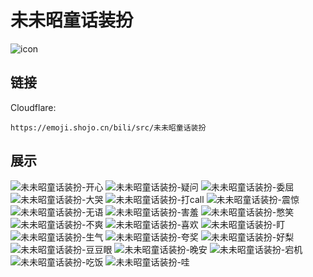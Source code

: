 # 未未昭童话装扮
![icon](https://emoji.shojo.cn/bili/src/未未昭童话装扮/icon.png)
## 链接
Cloudflare:
```
https://emoji.shojo.cn/bili/src/未未昭童话装扮
```
## 展示
![未未昭童话装扮-开心](https://emoji.shojo.cn/bili/src/未未昭童话装扮/未未昭童话装扮-开心.png)
![未未昭童话装扮-疑问](https://emoji.shojo.cn/bili/src/未未昭童话装扮/未未昭童话装扮-疑问.png)
![未未昭童话装扮-委屈](https://emoji.shojo.cn/bili/src/未未昭童话装扮/未未昭童话装扮-委屈.png)
![未未昭童话装扮-大哭](https://emoji.shojo.cn/bili/src/未未昭童话装扮/未未昭童话装扮-大哭.png)
![未未昭童话装扮-打call](https://emoji.shojo.cn/bili/src/未未昭童话装扮/未未昭童话装扮-打call.png)
![未未昭童话装扮-震惊](https://emoji.shojo.cn/bili/src/未未昭童话装扮/未未昭童话装扮-震惊.png)
![未未昭童话装扮-无语](https://emoji.shojo.cn/bili/src/未未昭童话装扮/未未昭童话装扮-无语.png)
![未未昭童话装扮-害羞](https://emoji.shojo.cn/bili/src/未未昭童话装扮/未未昭童话装扮-害羞.png)
![未未昭童话装扮-憋笑](https://emoji.shojo.cn/bili/src/未未昭童话装扮/未未昭童话装扮-憋笑.png)
![未未昭童话装扮-不爽](https://emoji.shojo.cn/bili/src/未未昭童话装扮/未未昭童话装扮-不爽.png)
![未未昭童话装扮-喜欢](https://emoji.shojo.cn/bili/src/未未昭童话装扮/未未昭童话装扮-喜欢.png)
![未未昭童话装扮-盯](https://emoji.shojo.cn/bili/src/未未昭童话装扮/未未昭童话装扮-盯.png)
![未未昭童话装扮-生气](https://emoji.shojo.cn/bili/src/未未昭童话装扮/未未昭童话装扮-生气.png)
![未未昭童话装扮-夸奖](https://emoji.shojo.cn/bili/src/未未昭童话装扮/未未昭童话装扮-夸奖.png)
![未未昭童话装扮-好梨](https://emoji.shojo.cn/bili/src/未未昭童话装扮/未未昭童话装扮-好梨.png)
![未未昭童话装扮-豆豆眼](https://emoji.shojo.cn/bili/src/未未昭童话装扮/未未昭童话装扮-豆豆眼.png)
![未未昭童话装扮-晚安](https://emoji.shojo.cn/bili/src/未未昭童话装扮/未未昭童话装扮-晚安.png)
![未未昭童话装扮-宕机](https://emoji.shojo.cn/bili/src/未未昭童话装扮/未未昭童话装扮-宕机.png)
![未未昭童话装扮-吃饭](https://emoji.shojo.cn/bili/src/未未昭童话装扮/未未昭童话装扮-吃饭.png)
![未未昭童话装扮-哇](https://emoji.shojo.cn/bili/src/未未昭童话装扮/未未昭童话装扮-哇.png)
